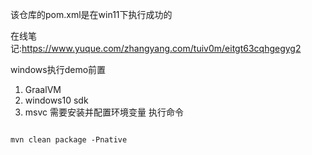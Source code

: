 该仓库的pom.xml是在win11下执行成功的

在线笔记:https://www.yuque.com/zhangyang.com/tuiv0m/eitgt63cqhgegyg2

windows执行demo前置
1. GraalVM
2. windows10 sdk
3. msvc
需要安装并配置环境变量
执行命令
```text

mvn clean package -Pnative
```
